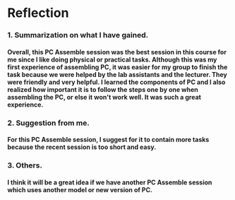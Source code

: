 # Reflection
### 1. Summarization on what I have gained.
#### Overall, this PC Assemble session was the best session in this course for me since I like doing physical or practical tasks. Although this was my first experience of assembling PC, it was easier for my group to finish the task because we were helped by the lab assistants and the lecturer. They were friendly and very helpful. I learned the components of PC and I also realized how important it is to follow the steps one by one when assembling the PC, or else it won't work well. It was such a great experience.
### 2. Suggestion from me.
#### For this PC Assemble session, I suggest for it to contain more tasks because the recent session is too short and easy.
### 3. Others.
#### I think it will be a great idea if we have another PC Assemble session which uses another model or new version of PC.
